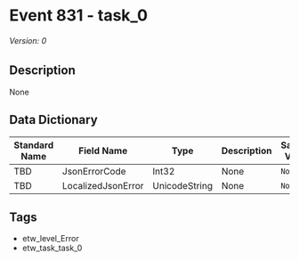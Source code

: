 # Event 831 - task_0
###### Version: 0

## Description
None

## Data Dictionary
|Standard Name|Field Name|Type|Description|Sample Value|
|---|---|---|---|---|
|TBD|JsonErrorCode|Int32|None|`None`|
|TBD|LocalizedJsonError|UnicodeString|None|`None`|

## Tags
* etw_level_Error
* etw_task_task_0